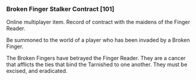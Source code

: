 ### Broken Finger Stalker Contract [101]

Online multiplayer item. Record of contract with the maidens of the Finger Reader.

Be summoned to the world of a player who has been invaded by a Broken Finger.

The Broken Fingers have betrayed the Finger Reader. They are a cancer that afflicts the ties that bind the Tarnished to one another. They must be excised, and eradicated.